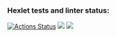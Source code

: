 ### Hexlet tests and linter status:
[![Actions Status](https://github.com/kadykovev/php-project-57/actions/workflows/hexlet-check.yml/badge.svg)](https://github.com/kadykovev/php-project-57/actions)
<a href="https://codeclimate.com/github/kadykovev/tasks-manager/maintainability"><img src="https://api.codeclimate.com/v1/badges/ac8e8a0dfc19a1149f76/maintainability" /></a>
<a href="https://codeclimate.com/github/kadykovev/tasks-manager/test_coverage"><img src="https://api.codeclimate.com/v1/badges/ac8e8a0dfc19a1149f76/test_coverage" /></a>
